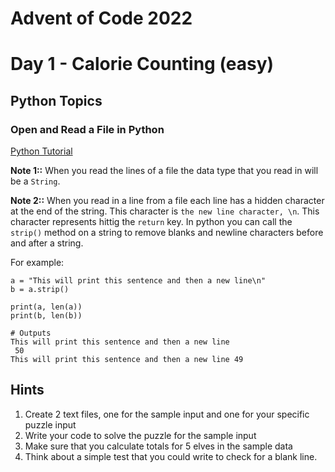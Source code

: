 # Advent of Code 2022

# Day 1 - Calorie Counting (easy)

## Python Topics

### Open and Read a File in Python
[Python Tutorial](https://www.w3schools.com/python/python_file_open.asp)  

__Note 1::__ When you read the lines of a file the data type that you read in will be a `String`.  

__Note 2::__ When you read in a line from a file each line has a hidden character at the end of the string. This character is `the new line character, \n`. This character represents hittig the `return` key. In python you can call the `strip()` method on a string to remove blanks and newline characters before and after a string. 

For example:

```
a = "This will print this sentence and then a new line\n"
b = a.strip()

print(a, len(a))
print(b, len(b))

# Outputs
This will print this sentence and then a new line
 50
This will print this sentence and then a new line 49
```

## Hints

1. Create 2 text files, one for the sample input and one for your specific puzzle input  
2. Write your code to solve the puzzle for the sample input  
3. Make sure that you calculate totals for 5 elves in the sample data
4. Think about a simple test that you could write to check for a blank line.  
